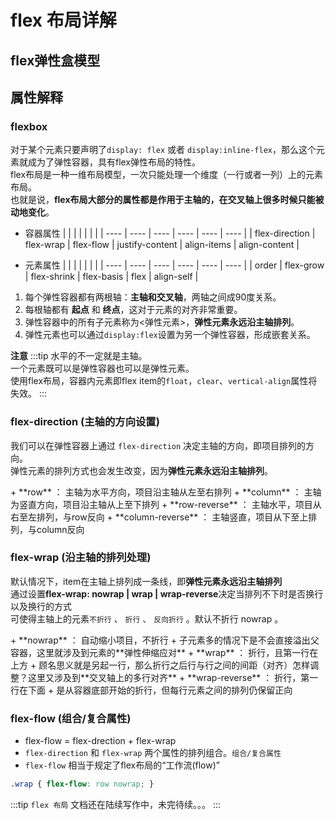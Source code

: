 
<style>
table thead {
display:none;
}
</style>

# flex 布局详解
## flex弹性盒模型
<flexlayout-flexBox/>

## 属性解释

### flexbox

对于某个元素只要声明了`display: flex` 或者 `display:inline-flex`，那么这个元素就成为了弹性容器，具有flex弹性布局的特性。<br/>
flex布局是一种一维布局模型，一次只能处理一个维度（一行或者一列）上的元素布局。<br/>
也就是说，**flex布局大部分的属性都是作用于主轴的，在交叉轴上很多时候只能被动地变化**。
+ 容器属性
  |    |      |      |      |      |      |
  | ---- | ---- | ---- | ---- | ---- | ---- |
  | flex-direction  | flex-wrap       | flex-flow       | justify-content | align-items     | align-content   |

+ 元素属性
  |    |      |      |      |      |      |
  | ---- | ---- | ---- | ---- | ---- | ---- |
  | order        | flex-grow    | flex-shrink  | flex-basis   | flex         | align-self   |


1. 每个弹性容器都有两根轴：**主轴和交叉轴**，两轴之间成90度关系。
2. 每根轴都有 **起点** 和 **终点**，这对于元素的对齐非常重要。
3. 弹性容器中的所有子元素称为<弹性元素>，**弹性元素永远沿主轴排列**。
4. 弹性元素也可以通过`display:flex`设置为另一个弹性容器，形成嵌套关系。

**注意**
:::tip
水平的不一定就是主轴。<br/> 一个元素既可以是弹性容器也可以是弹性元素。<br/>使用flex布局，容器内元素即flex item的`float`，`clear`、`vertical-align`属性将失效。
:::


  

### flex-direction (主轴的方向设置)
<!-- 决定主轴的方向，即项目排列的方向 -->
我们可以在弹性容器上通过 `flex-direction` 决定主轴的方向，即项目排列的方向。<br/>
弹性元素的排列方式也会发生改变，因为**弹性元素永远沿主轴排列**。

<flexlayout-flexDirection/>
+ **row** ： 主轴为水平方向，项目沿主轴从左至右排列
+ **column** ： 主轴为竖直方向，项目沿主轴从上至下排列
+ **row-reverse** ： 主轴水平，项目从右至左排列，与row反向
+ **column-reverse** ： 主轴竖直，项目从下至上排列，与column反向

### flex-wrap (沿主轴的排列处理)
默认情况下，item在主轴上排列成一条线，即**弹性元素永远沿主轴排列**<br/>
通过设置**flex-wrap: nowrap | wrap | wrap-reverse**决定当排列不下时是否换行以及换行的方式<br/>
可使得主轴上的元素`不折行` 、 `折行` 、 `反向折行` 。默认不折行 nowrap 。

<flexlayout-flexWrap/>
+ **nowrap** ： 自动缩小项目，不折行
  + 子元素多的情况下是不会直接溢出父容器，这里就涉及到元素的**弹性伸缩应对**
  <!-- ，下面会讲到。 -->
+ **wrap** ： 折行，且第一行在上方
  + 顾名思义就是另起一行，那么折行之后行与行之间的间距（对齐）怎样调整？这里又涉及到**交叉轴上的多行对齐**
  <!-- ，下面会讲到。 -->
+ **wrap-reverse** ： 折行，第一行在下面
  + 是从容器底部开始的折行，但每行元素之间的排列仍保留正向

### flex-flow (组合/复合属性)
+ flex-flow = flex-drection + flex-wrap
+ `flex-direction` 和 `flex-wrap` 两个属性的排列组合。`组合/复合属性`
+ `flex-flow` 相当于规定了flex布局的“工作流(flow)”

```scss
.wrap { flex-flow: row nowrap; }
```

<!-- ### justify-content (组合/复合属性)
决定item在主轴上的对齐方式
+ flex-flow = flex-drection + flex-wrap
+ `flex-direction` 和 `flex-wrap` 两个属性的排列组合。`组合/复合属性`
+ `flex-flow` 相当于规定了flex布局的“工作流(flow)” -->

:::tip
`flex 布局` 文档还在陆续写作中，未完待续。。。
:::
 
 <comment-comment/> 
 
